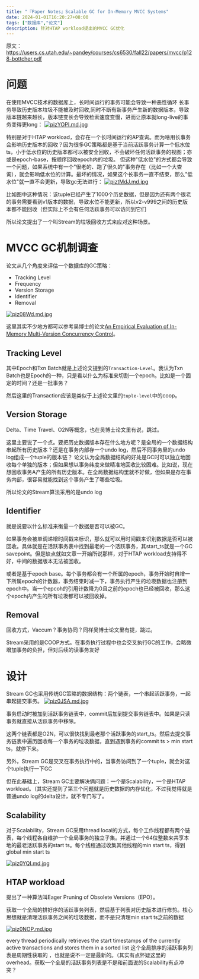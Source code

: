 ```yaml
---
title: "『Paper Notes』Scalable GC for In-Memory MVCC Systems"
date: 2024-01-01T16:20:27+08:00
tags: ["数据库","论文"]
description: 针对HTAP workload提出的MVCC GC优化
---
```

原文：https://users.cs.utah.edu/~pandey/courses/cs6530/fall22/papers/mvcc/p128-bottcher.pdf

# 问题
在使用MVCC技术的数据库上，长时间运行的事务可能会导致一种恶性循环
长事务导致历史版本垃圾不能被及时回收,同时不断有新事务产生新的数据版本，导致版本链越来越长，版本链变长会导致检索速度变慢，进而让原本就long-live的事务变得更long：
[![pizYOPI.md.jpg](https://s11.ax1x.com/2024/01/06/pizYOPI.md.jpg)](https://imgse.com/i/pizYOPI)


特别是对于HTAP workload，会存在一个长时间运行的AP查询。而为啥用长事务会影响历史版本的回收？因为很多GC策略都是基于当前活跃事务计算一个低水位ts，小于低水位的历史版本都可以被安全回收，不会破坏任何活跃事务的视图；亦或是epoch-base，按顺序回收epoch内的垃圾。
但这种"低水位"的方式都会导致一个问题，如果系统中有一个"很老的、跑了很久的"事务存在（比如一个大查询），就会影响低水位的计算。最坏的情况，如果这个长事务一直不结束，那么"低水位"就一直不会更新，导致gc无法进行：
[![piztMdJ.md.jpg](https://s11.ax1x.com/2024/01/06/piztMdJ.md.jpg)](https://imgse.com/i/piztMdJ)

比如图中这种情况：该tuple已经产生了1000个历史数据，但是因为还有两个很老的事务需要看到v1版本的数据，导致水位不能更新，所以v2-v999之间的历史版本都不能回收（但实际上不会有任何活跃事务可以访问到它们

所以论文提出了一个叫Stream的垃圾回收方式来应对这种场景。

# MVCC GC机制调查

论文从几个角度来评估一个数据库的GC策略：
- Tracking Level
- Frequency
- Version Storage
- Identifier
- Removal

[![piz08Wd.md.jpg](https://s11.ax1x.com/2024/01/06/piz08Wd.md.jpg)](https://imgse.com/i/piz08Wd)

这里其实不少地方都可以参考吴博士的论文[An Empirical Evaluation of In-Memory Multi-Version Concurrency Control](https://15721.courses.cs.cmu.edu/spring2019/papers/03-mvcc1/wu-vldb2017.pdf)。

## Tracking Level

其中Epoch和Txn Batch就是上述论文提到的`Transaction-Level`。我认为Txn Batch也是Epoch的一种，只是看以什么为标准来切割一个epoch。比如是一个固定的时间？还是一批事务？

然后这里的Transaction应该是类似于上述论文里的`tuple-level`中的coop。

## Version Storage
Delta、Time Travel、O2N等概念，也在吴博士论文里有说，跳过。

这里主要说了一个点。要把历史数据版本存在什么地方呢？是全局的一个数据结构串起所有历史版本？还是在事务内部存一个undo log，然后不同事务里的undo log组成一个tuple的版本链？
论文认为全局数据结构的好处是GC时可以独立地回收每个单独的版本；但如果想以事务纬度来做精准地回收比较困难。比如说，现在想回收事务A产生的所有历史版本。在全局数据结构里就不好做，但如果是存在事务内部，很容易就能找到这个事务产生了哪些垃圾。

所以论文的Stream算法采用的是undo log

## Identifier
就是说要以什么标准来衡量一个数据是否可以被GC。

如果事务会被单调递增时间戳来标识，那么就可以用时间戳来识别数据是否可以被回收。具体就是在活跃事务表中找到最老的一个活跃事务，其start_ts就是一个GC savepoint。但是缺点就如文章一开始所说那样，对于HTAP workload支持得不好，中间的数据版本无法被回收。

或者是基于epoch base。每个事务都会有一个所属的epoch，事务开始时自增一下所属epoch的计数器，事务结束时减一下，事务执行产生的垃圾数据也注册到epoch中。当一个epcoh的引用计数降为0且之前的epoch也已经被回收，那么这个epoch内产生的所有垃圾都可以被回收掉。

## Removal
回收方式，Vaccum？事务协同？同样吴博士论文里有提，跳过。

Stream采用的是COOP方式。在事务执行过程中也会交叉执行GC的工作，会略微增加事务的负担，但对后续的读事务友好

# 设计
Stream GC也采用传统GC策略的数据结构：两个链表，一个串起活跃事务，一起串起提交事务。
[![piz0JSA.md.jpg](https://s11.ax1x.com/2024/01/06/piz0JSA.md.jpg)](https://imgse.com/i/piz0JSA)

事务启动时被加到活跃事务链表中，commit后加到提交事务链表中。如果是只读事务就直接从活跃事务中移除。

这两个链表都是O2N，可以很快找到最老那个活跃事务的start_ts。然后去提交事务链表中遍历回收每一个事务的垃圾数据，直到遇到事务的commit ts > min start ts，就停下来。

另外，Stream GC是交叉在事务执行中的，当事务访问到了一个tuple，就会对这个tuple执行一下GC

但在此基础上，Stream GC主要解决俩问题：一个是Scalability，一个是HTAP workload。（其实还提到了第三个问题就是历史数据的内存优化，不过我觉得就是普通undo log的delta设计，就不专门写了。

## Scalability
对于Scalability，Stream GC采用thread local的方式，每个工作线程都有两个链表，每个线程各自维护一个全局事务的独立子集。并通过一个64位整数来共享本地的最老活跃事务的start ts。每个线程通过收集其他线程的min start ts，得到global min start ts

[![piz0YQI.md.jpg](https://s11.ax1x.com/2024/01/06/piz0YQI.md.jpg)](https://imgse.com/i/piz0YQI)
## HTAP workload
提出了一种算法叫Eager Pruning of Obsolete Versions（EPO）。

获取一个全局的排好序的活跃事务列表，然后基于列表对历史版本进行修剪。核心思想就是清理活跃事务之间的垃圾数据，而不是只清理min start ts之前的数据

[![piz0NOP.md.jpg](https://s11.ax1x.com/2024/01/06/piz0NOP.md.jpg)](https://imgse.com/i/piz0NOP)

every thread periodically retrieves the start timestamps of the currently active transactions and stores them in a sorted list
这个全局排序的活跃事务列表是周期性获取的 ，也就是说不一定是最新的。（其实有点怀疑这里的overhead。获取一个全局的活跃事务列表是不是和前面说的Scalability有点冲突？

